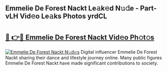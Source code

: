 ## Emmelie De Forest Nackt Le𝚊k𝚎d N𝚞𝚍e - Part-vLH Vid𝚎o Le𝚊ks Photos yrdCL

# <h2><a href="http://fb9zk9.evod.top/?m=Emmelie+De+Forest+Nackt">🔗 👉🔴 Emmelie De Forest Nackt Vid𝚎o Ph𝚘t𝚘s</a></h2>

[![Emmelie De Forest Nackt N𝚞d𝚎s](https://i.imgur.com/8V9OHl7.gif)](http://fb9zk9.evod.top/?m=Emmelie+De+Forest+Nackt)
Digital influencer Emmelie De Forest Nackt sharing their dance and lifestyle journey online. Many public figures Emmelie De Forest Nackt have made significant contributions to society. 
